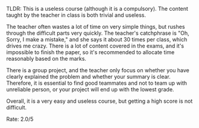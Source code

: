 TLDR: This is a useless course (although it is a compulsory). The content taught by the teacher in class is both trivial and useless.

The teacher often wastes a lot of time on very simple things, but rushes through the difficult parts very quickly. The teacher's catchphrase is "Oh, Sorry, I make a mistake," and she says it about 30 times per class, 
which drives me crazy. There is a lot of content covered in the exams, and it's impossible to finish the paper, so it's recommended to allocate time reasonably based on the marks. 

There is a group project, and the teacher only focus on whether you have clearly explained the problem and whether your summary is clear. 
Therefore, it is essential to find good teammates and not to team up with unreliable person, or your project will end up with the lowest grade. 

Overall, it is a very easy and useless course, but getting a high score is not difficult.

Rate: 2.0/5
